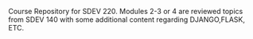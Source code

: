 Course Repository for SDEV 220. Modules 2-3 or 4 are reviewed topics from SDEV 140 with some additional content regarding DJANGO,FLASK, ETC.
